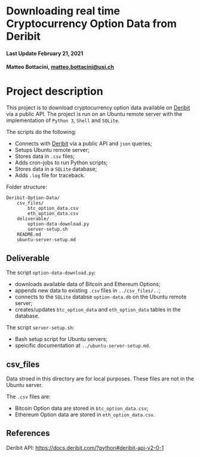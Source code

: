 # Downloading real time Cryptocurrency Option Data from Deribit
#### Last Update February 21, 2021 ####
#### Matteo Bottacini, [matteo.bottacini@usi.ch](mailto:matteo.bottacini@usi.ch) ####


# Project description

This project is to download cryptocurrency option data available on [Deribit](https://www.deribit.com) via a public API.
The project is run on an Ubuntu remote server with the implementation of `Python 3`, `Shell` and `SQLite`.

The scripts do the following:
* Connects with [Deribit](https://www.deribit.com) via a public API and `json` queries;
* Setups Ubuntu remote server;
* Stores data in `.csv` files;
* Adds cron-jobs to run Python scripts;
* Stores data in a `SQLite` database;
* Adds `.log` file for traceback.


Folder structure:
~~~~
Deribit-Option-Data/
    csv_files/
        btc_option_data.csv
        eth_option_data.csv
    deliverable/
        option-data-download.py
        server-setup.sh
    README.md
    ubuntu-server-setup.md
~~~~

## Deliverable ##
The script `option-data-download.py`:
* downloads available data of Bitcoin and Ethereum Options;
* appends new data to existing `.csv` files in `../csv_files/..`;
* connects to the `SQLite` databse `option-data.db` on the Ubuntu remote server;
* creates/updates `btc_option_data` and `eth_option_data` tables in the database.

The script `server-setup.sh`:
* Bash setup script for Ubuntu servers;
* speicific documentation at `../ubuntu-server-setup.md`.

## csv_files ##
Data stroed in this directory are for local purposes.
These files are not in the Ubuntu server.

The `.csv` files are:
* Bitcoin Option data are stored in `btc_option_data.csv`;
* Ethereum Option data are stored in `eth_option_data.csv`.

## References ##

Deribit API: https://docs.deribit.com/?python#deribit-api-v2-0-1
